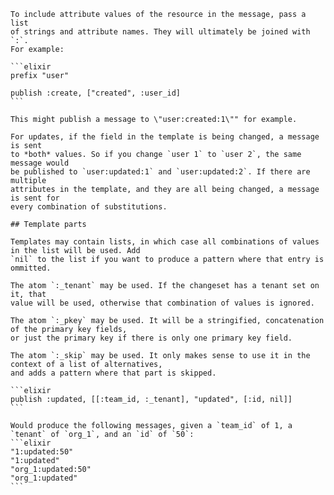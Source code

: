 

    To include attribute values of the resource in the message, pass a list
    of strings and attribute names. They will ultimately be joined with `:`.
    For example:

    ```elixir
    prefix "user"

    publish :create, ["created", :user_id]
    ```

    This might publish a message to \"user:created:1\"" for example.

    For updates, if the field in the template is being changed, a message is sent
    to *both* values. So if you change `user 1` to `user 2`, the same message would
    be published to `user:updated:1` and `user:updated:2`. If there are multiple
    attributes in the template, and they are all being changed, a message is sent for
    every combination of substitutions.

    ## Template parts

    Templates may contain lists, in which case all combinations of values in the list will be used. Add
    `nil` to the list if you want to produce a pattern where that entry is ommitted.

    The atom `:_tenant` may be used. If the changeset has a tenant set on it, that
    value will be used, otherwise that combination of values is ignored.

    The atom `:_pkey` may be used. It will be a stringified, concatenation of the primary key fields,
    or just the primary key if there is only one primary key field.

    The atom `:_skip` may be used. It only makes sense to use it in the context of a list of alternatives,
    and adds a pattern where that part is skipped.

    ```elixir
    publish :updated, [[:team_id, :_tenant], "updated", [:id, nil]]
    ```

    Would produce the following messages, given a `team_id` of 1, a `tenant` of `org_1`, and an `id` of `50`:
    ```elixir
    "1:updated:50"
    "1:updated"
    "org_1:updated:50"
    "org_1:updated"
    ```